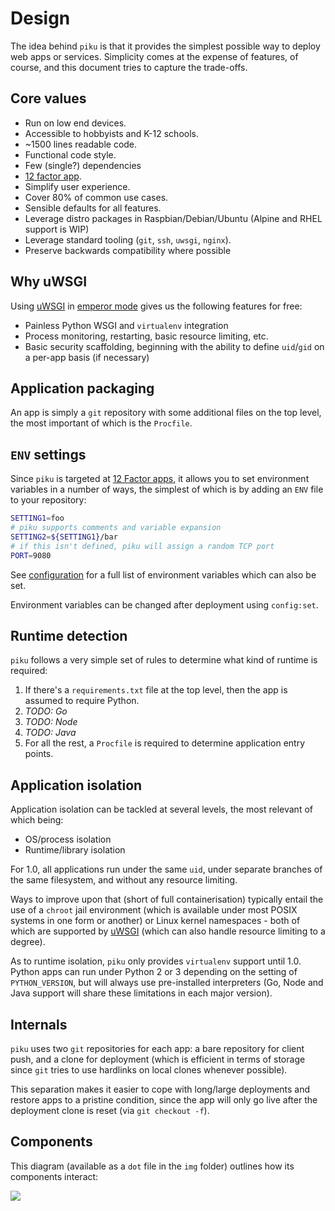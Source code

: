 # Design

The idea behind `piku` is that it provides the simplest possible way to deploy web apps or services. Simplicity comes at the expense of features, of course, and this document tries to capture the trade-offs.

## Core values

* Run on low end devices.
* Accessible to hobbyists and K-12 schools.
* ~1500 lines readable code.
* Functional code style.
* Few (single?) dependencies
* [12 factor app](https://12factor.net).
* Simplify user experience.
* Cover 80% of common use cases.
* Sensible defaults for all features.
* Leverage distro packages in Raspbian/Debian/Ubuntu (Alpine and RHEL support is WIP)
* Leverage standard tooling (`git`, `ssh`, `uwsgi`, `nginx`).
* Preserve backwards compatibility where possible

## Why uWSGI

Using [uWSGI][uwsgi] in [emperor mode][emperor] gives us the following features for free:

* Painless Python WSGI and `virtualenv` integration
* Process monitoring, restarting, basic resource limiting, etc.
* Basic security scaffolding, beginning with the ability to define `uid`/`gid` on a per-app basis (if necessary)

## Application packaging

An app is simply a `git` repository with some additional files on the top level, the most important of which is the `Procfile`.

## `ENV` settings

Since `piku` is targeted at [12 Factor apps][12f], it allows you to set environment variables in a number of ways, the simplest of which is by adding an `ENV` file to your repository:

```bash
SETTING1=foo
# piku supports comments and variable expansion
SETTING2=${SETTING1}/bar
# if this isn't defined, piku will assign a random TCP port
PORT=9080
```

See [configuration](../configuration/index.md) for a full list of environment variables which can also be set.

Environment variables can be changed after deployment using `config:set`.

## Runtime detection

`piku` follows a very simple set of rules to determine what kind of runtime is required:

1. If there's a `requirements.txt` file at the top level, then the app is assumed to require Python.
2. _TODO: Go_
3. _TODO: Node_
4. _TODO: Java_
2. For all the rest, a `Procfile` is required to determine application entry points. 

## Application isolation

Application isolation can be tackled at several levels, the most relevant of which being:

* OS/process isolation
* Runtime/library isolation

For 1.0, all applications run under the same `uid`, under separate branches of the same filesystem, and without any resource limiting.

Ways to improve upon that (short of full containerisation) typically entail the use of a `chroot` jail environment (which is available under most POSIX systems in one form or another) or Linux kernel namespaces - both of which are supported by [uWSGI][uwsgi] (which can also handle resource limiting to a degree).

As to runtime isolation, `piku` only provides `virtualenv` support until 1.0. Python apps can run under Python 2 or 3 depending on the setting of `PYTHON_VERSION`, but will always use pre-installed interpreters (Go, Node and Java support will share these limitations in each major version).

## Internals

`piku` uses two `git` repositories for each app: a bare repository for client push, and a clone for deployment (which is efficient in terms of storage since `git` tries to use hardlinks on local clones whenever possible).

This separation makes it easier to cope with long/large deployments and restore apps to a pristine condition, since the app will only go live after the deployment clone is reset (via `git checkout -f`).

## Components

This diagram (available as a `dot` file in the `img` folder) outlines how its components interact:

![](../img/piku.png)

[uwsgi]: https://github.com/unbit/uwsgi
[emperor]: http://uwsgi-docs.readthedocs.org/en/latest/Emperor.html
[12f]: http://12factor.net
